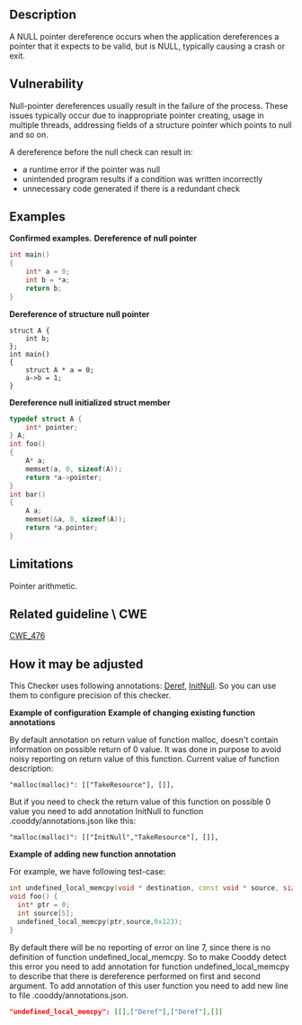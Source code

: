 ## Description
A NULL pointer dereference occurs when the application dereferences a pointer that it expects to be valid, but is NULL, typically causing a crash or exit.

## Vulnerability
Null-pointer dereferences usually result in the failure of the process. These issues typically occur due to inappropriate pointer creating, usage in multiple threads, addressing fields of a structure pointer which points to null and so on.


A dereference before the null check can result in:



* a runtime error if the pointer was null
* unintended program results if a condition was written incorrectly
* unnecessary code generated if there is a redundant check

## Examples
**Confirmed examples.**
**Dereference of null pointer**

```cpp
int main()
{
    int* a = 0;
    int b = *a;
    return b;
}
```


**Dereference of structure null pointer**

```
struct A {
    int b;
};
int main()
{
    struct A * a = 0;
    a->b = 1;
}
```


**Dereference null initialized struct member**

```cpp
typedef struct A {
    int* pointer;
} A;
int foo()
{
    A* a;
    memset(a, 0, sizeof(A));
    return *a->pointer;
}
int bar()
{
    A a;
    memset(&a, 0, sizeof(A));
    return *a.pointer;
}
```

## Limitations
Pointer arithmetic.

## Related guideline \ CWE
[CWE_476](https://cwe.mitre.org/data/definitions/476.md)

## How it may be adjusted
This Checker uses following annotations: [Deref](Annotations.md), [InitNull](Annotations.md). So you can use them to configure precision of this checker.


**Example of configuration**
**Example of changing existing function annotations**


By default annotation on return value of function malloc, doesn't contain information on possible return of 0 value. It was done in purpose to avoid noisy reporting on return value of this function. Current value of function description:




```
"malloc(malloc)": [["TakeResource"], []],
```


But if you need to check the return value of this function on possible 0 value you need to add annotation InitNull to function .cooddy/annotations.json like this:




```
"malloc(malloc)": [["InitNull","TakeResource"], []],
```


**Example of adding new function annotation**


For example, we have following test-case:




```cpp
int undefined_local_memcpy(void * destination, const void * source, size_t num);
void foo() {
  int* ptr = 0;
  int source[5];
  undefined_local_memcpy(ptr,source,0x123);
}
```


  



By default there will be no reporting of error on line 7, since there is no definition of function undefined_local_memcpy. So to make Cooddy detect this error you need to add annotation for function undefined_local_memcpy to describe that there is dereference performed on first and second argument. To add annotation of this user function you need to add new line to file .cooddy/annotations.json.




```json
"undefined_local_memcpy": [[],["Deref"],["Deref"],[]]
```
